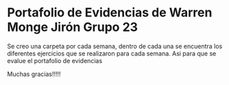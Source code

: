 # Portafolio de Evidencias de Warren Monge Jirón Grupo 23

Se creo una carpeta por cada semana, dentro de cada una se encuentra los diferentes ejercicios que se realizaron para cada semana. Asi para que se evalue el portafolio de evidencias

Muchas gracias!!!!!
